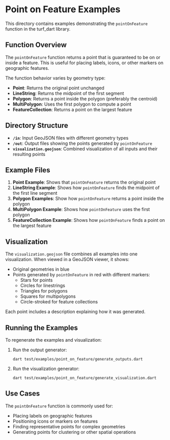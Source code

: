# Point on Feature Examples

This directory contains examples demonstrating the `pointOnFeature` function in the turf_dart library.

## Function Overview

The `pointOnFeature` function returns a point that is guaranteed to be on or inside a feature. This is useful for placing labels, icons, or other markers on geographic features.

The function behavior varies by geometry type:
- **Point**: Returns the original point unchanged
- **LineString**: Returns the midpoint of the first segment
- **Polygon**: Returns a point inside the polygon (preferably the centroid)
- **MultiPolygon**: Uses the first polygon to compute a point
- **FeatureCollection**: Returns a point on the largest feature

## Directory Structure

- **`/in`**: Input GeoJSON files with different geometry types
- **`/out`**: Output files showing the points generated by `pointOnFeature`
- **`visualization.geojson`**: Combined visualization of all inputs and their resulting points

## Example Files

1. **Point Example**: Shows that `pointOnFeature` returns the original point
2. **LineString Example**: Shows how `pointOnFeature` finds the midpoint of the first line segment
3. **Polygon Examples**: Show how `pointOnFeature` returns a point inside the polygon
4. **MultiPolygon Example**: Shows how `pointOnFeature` uses the first polygon
5. **FeatureCollection Example**: Shows how `pointOnFeature` finds a point on the largest feature

## Visualization

The `visualization.geojson` file combines all examples into one visualization. When viewed in a GeoJSON viewer, it shows:
- Original geometries in blue
- Points generated by `pointOnFeature` in red with different markers:
  - Stars for points
  - Circles for linestrings
  - Triangles for polygons
  - Squares for multipolygons
  - Circle-stroked for feature collections

Each point includes a description explaining how it was generated.

## Running the Examples

To regenerate the examples and visualization:

1. Run the output generator:
   ```
   dart test/examples/point_on_feature/generate_outputs.dart
   ```

2. Run the visualization generator:
   ```
   dart test/examples/point_on_feature/generate_visualization.dart
   ```

## Use Cases

The `pointOnFeature` function is commonly used for:
- Placing labels on geographic features
- Positioning icons or markers on features
- Finding representative points for complex geometries
- Generating points for clustering or other spatial operations
